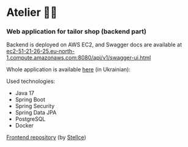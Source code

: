 # Atelier 🧵👗
### Web application for tailor shop (backend part)

Backend is deployed on AWS EC2, and Swagger docs are available at <br>
<a href="https://ec2-51-21-26-25.eu-north-1.compute.amazonaws.com:8080/api/v1/swagger-ui.html">ec2-51-21-26-25.eu-north-1.compute.amazonaws.com:8080/api/v1/swagger-ui.html</a>

Whole application is available <a href="https://a-telie.web.app">here</a> (in Ukrainian):

Used technologies:
- Java 17
- Spring Boot
- Spring Security
- Spring Data JPA
- PostgreSQL
- Docker

<a href="https://github.com/Stellce/tailor-app">Frontend repository</a> (by <a href="https://github.com/Stellce">Stellce</a>)